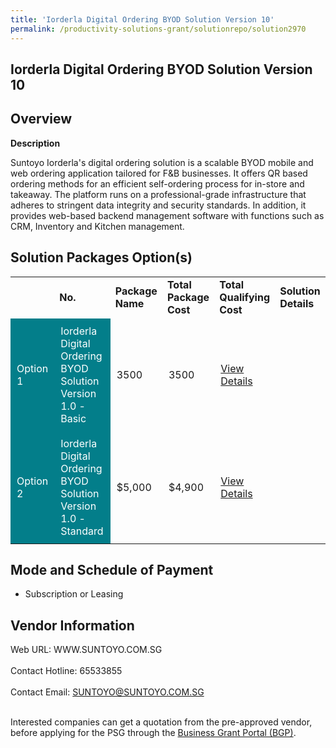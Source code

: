```yaml
---
title: 'Iorderla Digital Ordering BYOD Solution Version 10'
permalink: /productivity-solutions-grant/solutionrepo/solution2970
---
```


## Iorderla Digital Ordering BYOD Solution Version 10

## Overview

**Description**

Suntoyo Iorderla's digital ordering solution is a scalable BYOD mobile and web ordering application tailored for F&B businesses. It offers QR based ordering methods for an efficient self-ordering process for in-store and takeaway. The platform runs on a professional-grade infrastructure that adheres to stringent data integrity and security standards. In addition, it provides web-based backend management software with functions such as CRM, Inventory and Kitchen management.

## Solution Packages Option(s)

<table>
<th>
<td><b>No.</b></td>
<td><b>Package Name</b></td>
<td><b>Total Package Cost</b></td>
<td><b>Total Qualifying Cost</b></td>
<td><b>Solution Details</b></td>
</th>
<tr>
<td style='padding: 10px; background-color: #037E8A; color: #FFFFFF;'>Option 1</td>
<td style='padding: 10px; background-color: #037E8A; color: #FFFFFF;'>Iorderla Digital Ordering BYOD Solution Version 1.0 - Basic</td>
<td style='padding: 10px;'>3500</td>
<td style='padding: 10px;'>3500</td>
<td style='padding: 10px;'><a href='https://www.gobusiness.gov.sg/images/psg/Suntoyo_Technology_Desensitised_Annex_3_Part_1.pdf' target='_blank'>View Details</a></td>
</tr>
<tr>
<td style='padding: 10px; background-color: #037E8A; color: #FFFFFF;'>Option 2</td>
<td style='padding: 10px; background-color: #037E8A; color: #FFFFFF;'>Iorderla Digital Ordering BYOD Solution Version 1.0 - Standard</td>
<td style='padding: 10px;'>$5,000</td>
<td style='padding: 10px;'>$4,900</td>
<td style='padding: 10px;'><a href='https://www.gobusiness.gov.sg/images/psg/Suntoyo_Technology_Desensitised_Annex_3_Part_2.pdf' target='_blank'>View Details</a></td>
</tr>
</table>

## Mode and Schedule of Payment

 - Subscription or Leasing

## Vendor Information

 Web URL: WWW.SUNTOYO.COM.SG <br><br>Contact Hotline: 65533855 <br><br>Contact Email: SUNTOYO@SUNTOYO.COM.SG <br><br>

Interested companies can get a quotation from the pre-approved vendor, before applying for the PSG through the <a href='https://www.businessgrants.gov.sg/' target='_blank' rel='noopener'>Business Grant Portal (BGP)</a>.

<script src="/jquery/resize-tables.js"></script>

